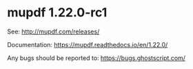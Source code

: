 # mupdf 1.22.0-rc1

See:
http://mupdf.com/releases/

Documentation:
https://mupdf.readthedocs.io/en/1.22.0/

Any bugs should be reported to:
https://bugs.ghostscript.com/
